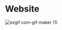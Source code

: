 # Website

![ezgif com-gif-maker (1)](https://user-images.githubusercontent.com/26663338/128789559-a84d4126-fda2-4829-a28d-e099c9b99c8b.gif)

